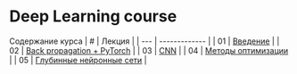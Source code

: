 # Deep Learning course

Содержание курса
| # | Лекция  |
| --- | ------------- |
| 01 | [Введение](autumn_2023/lecture1)  |
| 02 | [Back propagation + PyTorch](autumn_2023/lecture2)  |
| 03 | [CNN](autumn_2023/lecture3)  |
| 04 | [Методы оптимизации](autumn_2023/lecture4)  |
| 05 | [Глубинные нейронные сети](autumn_2023/lecture5)  |

